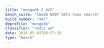 ```yaml
---
title: "mongodb 2 447"
bench_suite: "16w18 NXBT-1071 tune search"
build_number: "447"
dbprofile: "mongodb"
classifier: "redis wm"
date: 2016-05-03T08:57:29
type: "bench"
---
```

